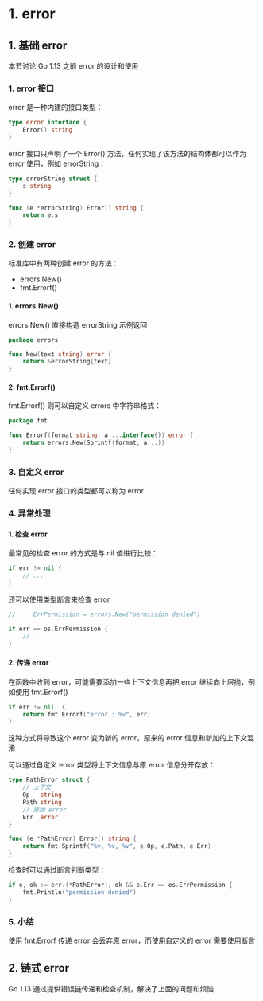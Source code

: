# 1. error

## 1. 基础 error

本节讨论 Go 1.13 之前 error 的设计和使用

### 1. error 接口

error 是一种内建的接口类型：

```go
type error interface {
    Error() string
}
```

error 接口只声明了一个 Error() 方法，任何实现了该方法的结构体都可以作为 error 使用，例如 errorString：

```go
type errorString struct {
    s string
}

func (e *errorString) Error() string {
    return e.s
}
```

### 2. 创建 error

标准库中有两种创建 error 的方法：

- errors.New()
- fmt.Errorf()

#### 1. errors.New()

errors.New() 直接构造 errorString 示例返回

```go
package errors

func New(text string) error {
    return &errorString{text}
}
```

#### 2. fmt.Errorf()

fmt.Errorf() 则可以自定义 errors 中字符串格式：

```go
package fmt

func Errorf(format string, a ...interface{}) error {
    return errors.New(Sprintf(format, a...))
}
```

### 3. 自定义 error

任何实现 error 接口的类型都可以称为 error

### 4. 异常处理

#### 1. 检查 error

最常见的检查 error 的方式是与 nil 值进行比较：

```go
if err != nil {
    // ...
}
```

还可以使用类型断言来检查 error

```go
//     ErrPermission = errors.New("permission denied")

if err == os.ErrPermission {
    // ...
}
```

#### 2. 传递 error

在函数中收到 error，可能需要添加一些上下文信息再把 error 继续向上层抛，例如使用 fmt.Errorf()

```go
if err != nil  {
    return fmt.Errorf("error : %v", err)
}
```

这种方式将导致这个 error 变为新的 error，原来的 error 信息和新加的上下文混淆

可以通过自定义 error 类型将上下文信息与原 error 信息分开存放：

```go
type PathError struct {
    // 上下文
    Op   string
    Path string
    // 原始 error
    Err  error
}

func (e *PathError) Error() string {
    return fmt.Sprintf("%v, %v, %v", e.Op, e.Path, e.Err)
}
```

检查时可以通过断言判断类型：

```go
if e, ok := err.(*PathError); ok && e.Err == os.ErrPermission {
    fmt.Println("permission denied")
}
```

### 5. 小结

使用 fmt.Errorf 传递 error 会丢弃原 error，而使用自定义的 error 需要使用断言

## 2. 链式 error

Go 1.13 通过提供错误链传递和检查机制，解决了上面的问题和烦恼
